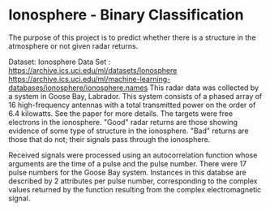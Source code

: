 # Ionosphere - Binary Classification


The purpose of this project is to predict whether there is a structure in the atmosphere or not given radar returns.

Dataset: Ionosphere Data Set : https://archive.ics.uci.edu/ml/datasets/Ionosphere
https://archive.ics.uci.edu/ml/machine-learning-databases/ionosphere/ionosphere.names
This radar data was collected by a system in Goose Bay, Labrador.  This
system consists of a phased array of 16 high-frequency antennas with a
total transmitted power on the order of 6.4 kilowatts.  See the paper
for more details.  The targets were free electrons in the ionosphere.
"Good" radar returns are those showing evidence of some type of structure 
in the ionosphere.  "Bad" returns are those that do not; their signals pass
through the ionosphere.  

Received signals were processed using an autocorrelation function whose
arguments are the time of a pulse and the pulse number.  There were 17
pulse numbers for the Goose Bay system.  Instances in this databse are
described by 2 attributes per pulse number, corresponding to the complex
values returned by the function resulting from the complex electromagnetic
signal.

